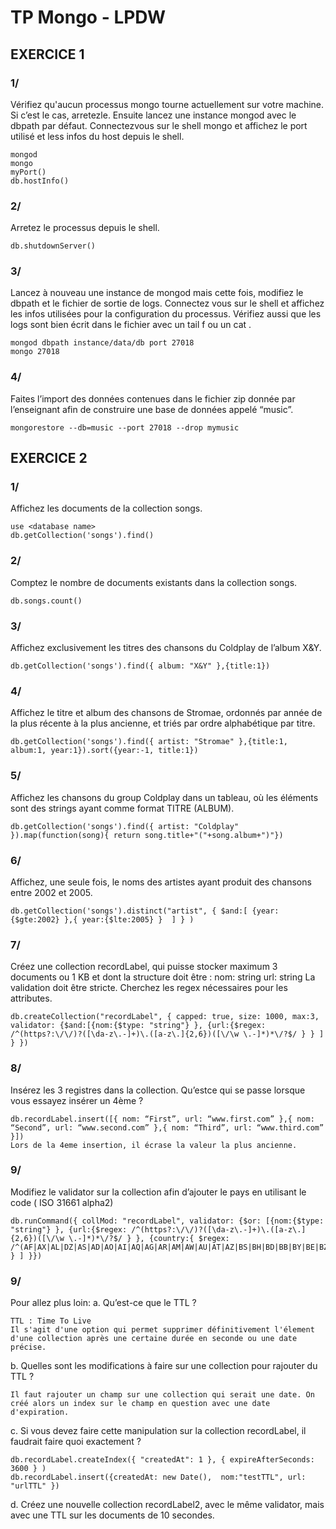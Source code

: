 # TP Mongo - LPDW

## EXERCICE 1

### 1/ 
Vérifiez qu'aucun processus mongo tourne actuellement sur votre machine. Si c’est le cas, arretezle. Ensuite lancez une instance mongod avec le dbpath par défaut. Connectezvous sur le shell mongo et affichez le port utilisé et less infos du host depuis le shell.
```
mongod
mongo
myPort()
db.hostInfo()
```
### 2/ 
Arretez le processus depuis le shell.

```
db.shutdownServer()
```
### 3/
Lancez à nouveau une instance de mongod mais cette fois, modifiez le dbpath et le fichier de sortie de logs. Connectez vous sur le shell et affichez les infos utilisées pour la configuration du processus. Vérifiez aussi que les logs sont bien écrit dans le fichier avec un tail f ou un cat .
```
mongod dbpath instance/data/db port 27018
mongo 27018
```
### 4/
Faites l’import des données contenues dans le fichier zip donnée par l’enseignant afin de construire une base de données appelé “music”.
```
mongorestore --db=music --port 27018 --drop mymusic
```
## EXERCICE 2

### 1/
Affichez les documents de la collection songs.
```
use <database name>
db.getCollection('songs').find()
```
### 2/
Comptez le nombre de documents existants dans la collection songs.
```
db.songs.count()
```
### 3/
Affichez exclusivement les titres des chansons du Coldplay de l’album X&Y.
```
db.getCollection('songs').find({ album: "X&Y" },{title:1})
```
### 4/
Affichez le titre et album des chansons de Stromae, ordonnés par année de la plus récente à la plus ancienne, et triés par ordre alphabétique par titre.
```
db.getCollection('songs').find({ artist: "Stromae" },{title:1, album:1, year:1}).sort({year:-1, title:1})
```
### 5/
Affichez les chansons du group Coldplay dans un tableau, où les éléments sont des
strings ayant comme format TITRE (ALBUM).
```
db.getCollection('songs').find({ artist: "Coldplay" }).map(function(song){ return song.title+"("+song.album+")"})
```
### 6/
Affichez, une seule fois, le noms des artistes ayant produit des chansons entre 2002 et 2005.
```
db.getCollection('songs').distinct("artist", { $and:[ {year:{$gte:2002} },{ year:{$lte:2005} }  ] } )
```
### 7/
Créez une collection recordLabel, qui puisse stocker maximum 3 documents ou 1 KB et dont la structure doit être : nom: string url: string
La validation doit être stricte. Cherchez les regex nécessaires pour les attributes.
```
db.createCollection("recordLabel", { capped: true, size: 1000, max:3, validator: {$and:[{nom:{$type: "string"} }, {url:{$regex: /^(https?:\/\/)?([\da-z\.-]+)\.([a-z\.]{2,6})([\/\w \.-]*)*\/?$/ } } ] } })
```
### 8/
Insérez les 3 registres dans la collection. Qu’estce qui se passe lorsque vous essayez insérer un 4ème ?
```
db.recordLabel.insert([{ nom: “First”, url: “www.first.com” },{ nom: “Second”, url: “www.second.com” },{ nom: “Third”, url: “www.third.com” }])
Lors de la 4eme insertion, il écrase la valeur la plus ancienne.
```
### 9/
Modifiez le validator sur la collection afin d’ajouter le pays en utilisant le code ( ISO 31661 alpha2)
```
db.runCommand({ collMod: "recordLabel", validator: {$or: [{nom:{$type: "string"} }, {url:{$regex: /^(https?:\/\/)?([\da-z\.-]+)\.([a-z\.]{2,6})([\/\w \.-]*)*\/?$/ } }, {country:{ $regex: /^(AF|AX|AL|DZ|AS|AD|AO|AI|AQ|AG|AR|AM|AW|AU|AT|AZ|BS|BH|BD|BB|BY|BE|BZ|BJ|BM|BT|BO|BQ|BA|BW|BV|BR|IO|BN|BG|BF|BI|KH|CM|CA|CV|KY|CF|TD|CL|CN|CX|CC|CO|KM|CG|CD|CK|CR|CI|HR|CU|CW|CY|CZ|DK|DJ|DM|DO|EC|EG|SV|GQ|ER|EE|ET|FK|FO|FJ|FI|FR|GF|PF|TF|GA|GM|GE|DE|GH|GI|GR|GL|GD|GP|GU|GT|GG|GN|GW|GY|HT|HM|VA|HN|HK|HU|IS|IN|ID|IR|IQ|IE|IM|IL|IT|JM|JP|JE|JO|KZ|KE|KI|KP|KR|KW|KG|LA|LV|LB|LS|LR|LY|LI|LT|LU|MO|MK|MG|MW|MY|MV|ML|MT|MH|MQ|MR|MU|YT|MX|FM|MD|MC|MN|ME|MS|MA|MZ|MM|NA|NR|NP|NL|NC|NZ|NI|NE|NG|NU|NF|MP|NO|OM|PK|PW|PS|PA|PG|PY|PE|PH|PN|PL|PT|PR|QA|RE|RO|RU|RW|BL|SH|KN|LC|MF|PM|VC|WS|SM|ST|SA|SN|RS|SC|SL|SG|SX|SK|SI|SB|SO|ZA|GS|SS|ES|LK|SD|SR|SJ|SZ|SE|CH|SY|TW|TJ|TZ|TH|TL|TG|TK|TO|TT|TN|TR|TM|TC|TV|UG|UA|AE|GB|US|UM|UY|UZ|VU|VE|VN|VG|VI|WF|EH|YE|ZM|ZW)$/} } ] }})
```
### 9/ 
Pour allez plus loin:
a. Qu’est-ce que le TTL ?
``` 
TTL : Time To Live
Il s'agit d'une option qui permet supprimer définitivement l'élement d'une collection après une certaine durée en seconde ou une date précise.
```
b. Quelles sont les modifications à faire sur une collection pour rajouter du TTL ?
```
Il faut rajouter un champ sur une collection qui serait une date. On créé alors un index sur le champ en question avec une date d'expiration.
```
c. Si vous devez faire cette manipulation sur la collection recordLabel, il faudrait faire quoi exactement ?
```
db.recordLabel.createIndex({ "createdAt": 1 }, { expireAfterSeconds: 3600 } )
db.recordLabel.insert({createdAt: new Date(),  nom:"testTTL", url: "urlTTL" })
```
d. Créez une nouvelle collection recordLabel2, avec le même validator, mais avec une TTL sur les documents de 10 secondes.